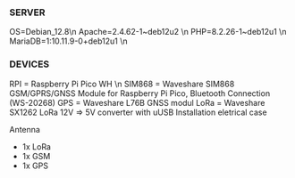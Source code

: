 ### SERVER ###
OS=Debian_12.8\n
Apache=2.4.62-1~deb12u2 \n
PHP=8.2.26-1~deb12u1 \n
MariaDB=1:10.11.9-0+deb12u1 \n

### DEVICES ###
RPI    = Raspberry Pi Pico WH \n
SIM868 = Waveshare SIM868 GSM/GPRS/GNSS Module for Raspberry Pi Pico, Bluetooth Connection (WS-20268)
GPS    = Waveshare L76B GNSS modul
LoRa   = Waveshare SX1262 LoRa
12V => 5V converter with uUSB
Installation eletrical case

Antenna 
 - 1x LoRa
 - 1x GSM
 - 1x GPS
